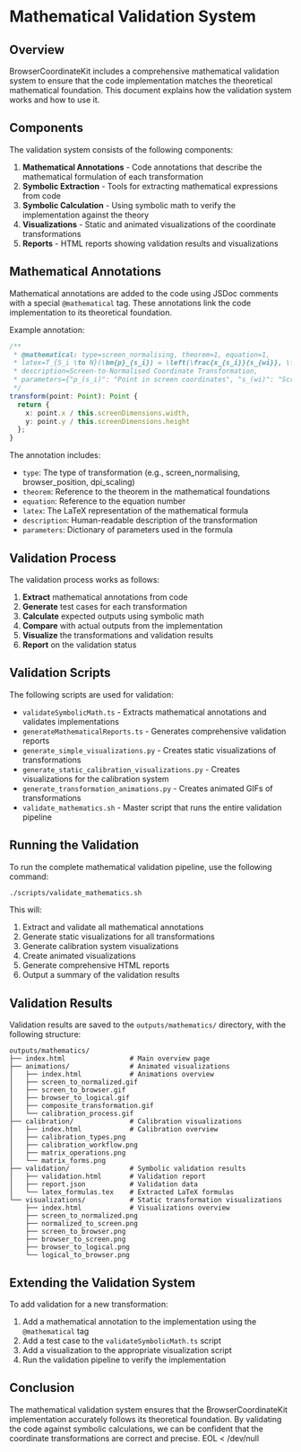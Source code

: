 # Mathematical Validation System

## Overview

BrowserCoordinateKit includes a comprehensive mathematical validation system to ensure that the code implementation matches the theoretical mathematical foundation. This document explains how the validation system works and how to use it.

## Components

The validation system consists of the following components:

1. **Mathematical Annotations** - Code annotations that describe the mathematical formulation of each transformation
2. **Symbolic Extraction** - Tools for extracting mathematical expressions from code
3. **Symbolic Calculation** - Using symbolic math to verify the implementation against the theory
4. **Visualizations** - Static and animated visualizations of the coordinate transformations
5. **Reports** - HTML reports showing validation results and visualizations

## Mathematical Annotations

Mathematical annotations are added to the code using JSDoc comments with a special `@mathematical` tag. These annotations link the code implementation to its theoretical foundation.

Example annotation:

```typescript
/**
 * @mathematical: type=screen_normalising, theorem=1, equation=1, 
 * latex=T_{S_i \to N}(\bm{p}_{s_i}) = \left(\frac{x_{s_i}}{s_{wi}}, \frac{y_{s_i}}{s_{hi}}\right) = \bm{p}_n, 
 * description=Screen-to-Normalised Coordinate Transformation, 
 * parameters={"p_(s_i)": "Point in screen coordinates", "s_(wi)": "Screen width"...}
 */
transform(point: Point): Point {
  return {
    x: point.x / this.screenDimensions.width,
    y: point.y / this.screenDimensions.height
  };
}
```

The annotation includes:
- `type`: The type of transformation (e.g., screen_normalising, browser_position, dpi_scaling)
- `theorem`: Reference to the theorem in the mathematical foundations
- `equation`: Reference to the equation number
- `latex`: The LaTeX representation of the mathematical formula
- `description`: Human-readable description of the transformation
- `parameters`: Dictionary of parameters used in the formula

## Validation Process

The validation process works as follows:

1. **Extract** mathematical annotations from code
2. **Generate** test cases for each transformation
3. **Calculate** expected outputs using symbolic math
4. **Compare** with actual outputs from the implementation
5. **Visualize** the transformations and validation results
6. **Report** on the validation status

## Validation Scripts

The following scripts are used for validation:

- `validateSymbolicMath.ts` - Extracts mathematical annotations and validates implementations
- `generateMathematicalReports.ts` - Generates comprehensive validation reports
- `generate_simple_visualizations.py` - Creates static visualizations of transformations
- `generate_static_calibration_visualizations.py` - Creates visualizations for the calibration system
- `generate_transformation_animations.py` - Creates animated GIFs of transformations
- `validate_mathematics.sh` - Master script that runs the entire validation pipeline

## Running the Validation

To run the complete mathematical validation pipeline, use the following command:

```bash
./scripts/validate_mathematics.sh
```

This will:
1. Extract and validate all mathematical annotations
2. Generate static visualizations for all transformations
3. Generate calibration system visualizations
4. Create animated visualizations
5. Generate comprehensive HTML reports
6. Output a summary of the validation results

## Validation Results

Validation results are saved to the `outputs/mathematics/` directory, with the following structure:

```
outputs/mathematics/
├── index.html                # Main overview page
├── animations/               # Animated visualizations
│   ├── index.html            # Animations overview
│   ├── screen_to_normalized.gif
│   ├── screen_to_browser.gif
│   ├── browser_to_logical.gif
│   ├── composite_transformation.gif
│   └── calibration_process.gif
├── calibration/              # Calibration visualizations
│   ├── index.html            # Calibration overview
│   ├── calibration_types.png
│   ├── calibration_workflow.png
│   ├── matrix_operations.png
│   └── matrix_forms.png
├── validation/               # Symbolic validation results
│   ├── validation.html       # Validation report
│   ├── report.json           # Validation data
│   └── latex_formulas.tex    # Extracted LaTeX formulas
└── visualizations/           # Static transformation visualizations
    ├── index.html            # Visualizations overview
    ├── screen_to_normalized.png
    ├── normalized_to_screen.png
    ├── screen_to_browser.png
    ├── browser_to_screen.png
    ├── browser_to_logical.png
    └── logical_to_browser.png
```

## Extending the Validation System

To add validation for a new transformation:

1. Add a mathematical annotation to the implementation using the `@mathematical` tag
2. Add a test case to the `validateSymbolicMath.ts` script
3. Add a visualization to the appropriate visualization script
4. Run the validation pipeline to verify the implementation

## Conclusion

The mathematical validation system ensures that the BrowserCoordinateKit implementation accurately follows its theoretical foundation. By validating the code against symbolic calculations, we can be confident that the coordinate transformations are correct and precise.
EOL < /dev/null
